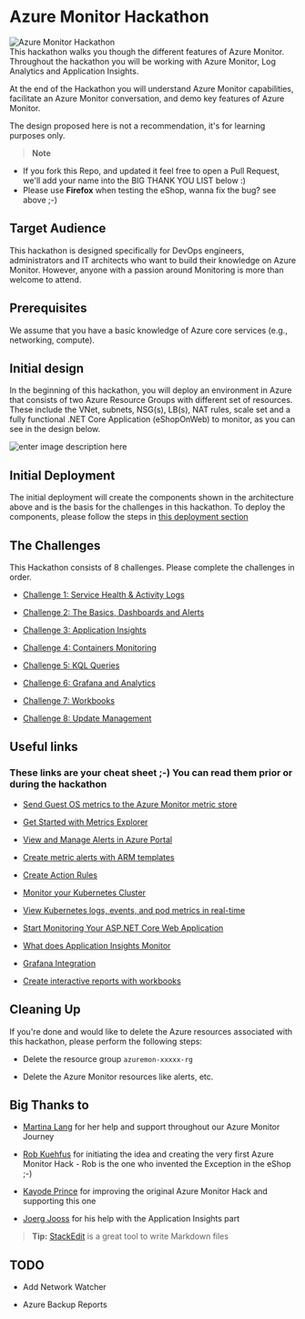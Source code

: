 
# Azure Monitor Hackathon

![Azure Monitor Hackathon](https://github.com/msghaleb/AzureMonitorHackathon/raw/master/images/header.jpg)  
This hackathon walks you though the different features of Azure Monitor. Throughout the hackathon you will be working with Azure Monitor, Log Analytics and Application Insights.

At the end of the Hackathon you will understand Azure Monitor capabilities, facilitate an Azure Monitor conversation, and demo key features of Azure Monitor.
 
The design proposed here is not a recommendation, it's for learning purposes only.
  
> **Note**
- If you fork this Repo, and updated it feel free to open a Pull Request, we'll add your name into the BIG THANK YOU LIST below :)
- Please use **Firefox** when testing the eShop, wanna fix the bug? see above ;-)    
  

## Target Audience

  

This hackathon is designed specifically for DevOps engineers, administrators and IT architects who want to build their knowledge on Azure Monitor. However, anyone with a passion around Monitoring is more than welcome to attend.

  

## Prerequisites

We assume that you have a basic knowledge of Azure core services (e.g., networking, compute).

  

## Initial design

In the beginning of this hackathon, you will deploy an environment in Azure that consists of two Azure Resource Groups with different set of resources. These include the VNet, subnets, NSG(s), LB(s), NAT rules, scale set and a fully functional .NET Core Application (eShopOnWeb) to monitor, as you can see in the design below.

  

![enter image description here](https://github.com/msghaleb/AzureMonitorHackathon/raw/master/images/initial_design.jpg)

  
## Initial Deployment
The initial deployment will create the components shown in the architecture above and is the basis for the challenges in this hackathon.
To deploy the components, please follow the steps in [this deployment section](deployment/README.md)

## The Challenges

This Hackathon consists of 8 challenges. Please complete the challenges in order.

-  [Challenge 1: Service Health & Activity Logs](challenges/challenge2.md)

-  [Challenge 2: The Basics, Dashboards and Alerts](challenges/challenge1.md)

-  [Challenge 3: Application Insights](challenges/challenge3.md)

-  [Challenge 4: Containers Monitoring](challenges/challenge4.md)

-  [Challenge 5: KQL Queries](challenges/challenge5.md)

-  [Challenge 6: Grafana and Analytics](challenges/challenge6.md)

-  [Challenge 7: Workbooks](challenges/challenge7.md)

-  [Challenge 8: Update Management](challenges/challenge8.md)
  

## Useful links

  

### These links are your cheat sheet ;-) You can read them prior or during the hackathon

  

-  [Send Guest OS metrics to the Azure Monitor metric store](https://docs.microsoft.com/en-us/azure/azure-monitor/platform/collect-custom-metrics-guestos-resource-manager-vm)

-  [Get Started with Metrics Explorer](https://docs.microsoft.com/en-us/azure/azure-monitor/platform/metrics-getting-started)

-  [View and Manage Alerts in Azure Portal](https://docs.microsoft.com/en-us/azure/azure-monitor/platform/alerts-metric#view-and-manage-with-azure-portal)

-  [Create metric alerts with ARM templates](https://docs.microsoft.com/en-us/azure/azure-monitor/platform/alerts-metric-create-templates)

-  [Create Action Rules](https://docs.microsoft.com/en-us/azure/azure-monitor/platform/alerts-action-rules)

-  [Monitor your Kubernetes Cluster](https://docs.microsoft.com/en-us/azure/azure-monitor/insights/container-insights-analyze)

-  [View Kubernetes logs, events, and pod metrics in real-time](https://docs.microsoft.com/en-us/azure/azure-monitor/insights/container-insights-livedata-overview)

-  [Start Monitoring Your ASP.NET Core Web Application](https://docs.microsoft.com/en-us/azure/azure-monitor/learn/dotnetcore-quick-start)

-  [What does Application Insights Monitor](https://docs.microsoft.com/en-us/azure/azure-monitor/app/app-insights-overview#what-does-application-insights-monitor)

-  [Grafana Integration](https://grafana.com/grafana/plugins/grafana-azure-monitor-datasource)

-  [Create interactive reports with workbooks](https://docs.microsoft.com/en-us/azure/azure-monitor/app/usage-workbooks)

  
  

## Cleaning Up

If you're done and would like to delete the Azure resources associated with this hackathon, please perform the following steps:

- Delete the resource group `azuremon-xxxxx-rg`

- Delete the Azure Monitor resources like alerts, etc.

  

## Big Thanks to

-  [Martina Lang](https://www.linkedin.com/in/martina-lang-207912149/) for her help and support throughout our Azure Monitor Journey

-  [Rob Kuehfus](https://github.com/rkuehfus/pre-ready-2019-H1) for initiating the idea and creating the very first Azure Monitor Hack - Rob is the one who invented the Exception in the eShop ;-)

-  [Kayode Prince](https://github.com/kayodeprinceMS/AzureMonitorHackathon) for improving the original Azure Monitor Hack and supporting this one

-  [Joerg Jooss](https://www.linkedin.com/in/joergjooss/) for his help with the Application Insights part

>  **Tip:**  [StackEdit](https://stackedit.io/) is a great tool to write Markdown files

  

## TODO

- Add Network Watcher

- Azure Backup Reports
